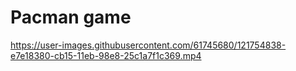 # Pacman game

<p align="center">

  https://user-images.githubusercontent.com/61745680/121754838-e7e18380-cb15-11eb-98e8-25c1a7f1c369.mp4

</p>
